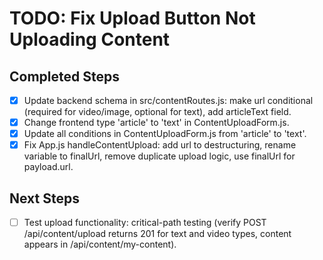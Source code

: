 # TODO: Fix Upload Button Not Uploading Content

## Completed Steps
- [x] Update backend schema in src/contentRoutes.js: make url conditional (required for video/image, optional for text), add articleText field.
- [x] Change frontend type 'article' to 'text' in ContentUploadForm.js.
- [x] Update all conditions in ContentUploadForm.js from 'article' to 'text'.
- [x] Fix App.js handleContentUpload: add url to destructuring, rename variable to finalUrl, remove duplicate upload logic, use finalUrl for payload.url.

## Next Steps
- [ ] Test upload functionality: critical-path testing (verify POST /api/content/upload returns 201 for text and video types, content appears in /api/content/my-content).
